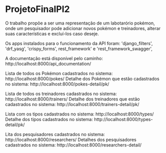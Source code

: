 # ProjetoFinalPI2

O trabalho propõe a ser uma representação de um labotarório pokémon, onde um pesquisador pode adicionar novos pokémon e treinadores,
alterar suas características e excluí-los caso deseje.

Os apps instalados para o funcionamento da API foram:
'django_filters', 'drf_yasg', 'crispy_forms', rest_framework' e 'rest_framework_swagger',

A documentação está disponível pelo caminho: http://localhost:8000/api_documentation/


Lista de todos os Pokémon cadastrados no sistema: http://localhost:8000/pokes/
Detalhe dos Pokémon que estão cadastrados no sistema: http://localhost:8000/pokes-detail/pk/

Lista de todos os treinadores cadastrados no sistema: http://localhost:8000/trainers/
Detalhe dos treinadores que estão cadastrados no sistema: http://localhost:8000/trainers-detail/pk/

Lista com os tipos cadastrados no sistema: http://localhost:8000/types/
Detalhe dos tipos cadastrados no sistema: http://localhost:8000/types-detail/pk/

Lita dos pesquisadores cadastrados no sistema: http://localhost:8000/researchers/
Detalhes dos pesquisadores cadastrados no sistema: http://localhost:8000/researchers-detail/

